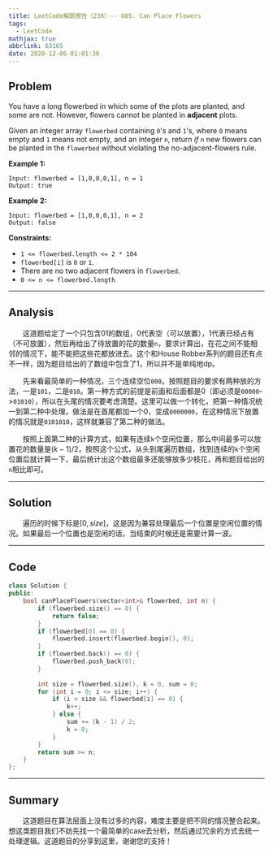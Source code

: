 ```yaml
---
title: LeetCode解题报告（236）-- 605. Can Place Flowers
tags:
  - LeetCode
mathjax: true
abbrlink: 63165
date: 2020-12-06 01:01:30
---
```


## Problem

You have a long flowerbed in which some of the plots are planted, and some are not. However, flowers cannot be planted in **adjacent** plots.

Given an integer array `flowerbed` containing `0`'s and `1`'s, where `0` means empty and `1` means not empty, and an integer `n`, return *if* `n` new flowers can be planted in the `flowerbed` without violating the no-adjacent-flowers rule.

<!-- more -->

**Example 1:**

```
Input: flowerbed = [1,0,0,0,1], n = 1
Output: true
```

**Example 2:**

```
Input: flowerbed = [1,0,0,0,1], n = 2
Output: false
```

**Constraints:**

- `1 <= flowerbed.length <= 2 * 104`
- `flowerbed[i]` is `0` or `1`.
- There are no two adjacent flowers in `flowerbed`.
- `0 <= n <= flowerbed.length`

------

## Analysis

&emsp;&emsp;这道题给定了一个只包含01的数组，0代表空（可以放置），1代表已经占有（不可放置），然后再给出了待放置的花的数量`n`，要求计算出，在花之间不能相邻的情况下，能不能把这些花都放进去。这个和House Robber系列的题目还有点不一样，因为题目给出的了数组中包含了1，所以并不是单纯地dp。

&emsp;&emsp;先来看最简单的一种情况，三个连续空位`000`。按照题目的要求有两种放的方法，一是`101`，二是`010`。第一种方式的前提是前面和后面都是0（即必须是`00000`->`01010`），所以在头尾的情况要考虑清楚。这里可以做一个转化，把第一种情况统一到第二种中处理。做法是在首尾都加一个0，变成`0000000`，在这种情况下放置的情况就是`0101010`，这样就兼容了第二种的做法。

&emsp;&emsp;按照上面第二种的计算方式，如果有连续`k`个空闲位置，那么中间最多可以放置花的数量是$(k - 1) /2$，按照这个公式，从头到尾遍历数组，找到连续的`k`个空闲位置后就计算一下，最后统计出这个数组最多还能够放多少枝花，再和题目给出的`n`相比即可。

------

## Solution

&emsp;&emsp;遍历的时候下标是$[0, size]$，这是因为兼容处理最后一个位置是空闲位置的情况。如果最后一个位置也是空闲的话，当结束的时候还是需要计算一波。

------

## Code

```c++
class Solution {
public:
    bool canPlaceFlowers(vector<int>& flowerbed, int n) {
        if (flowerbed.size() == 0) {
            return false;
        }
        if (flowerbed[0] == 0) {
            flowerbed.insert(flowerbed.begin(), 0);
        }
        if (flowerbed.back() == 0) {
            flowerbed.push_back(0);
        }
        
        int size = flowerbed.size(), k = 0, sum = 0;
        for (int i = 0; i <= size; i++) {
            if (i < size && flowerbed[i] == 0) {
                k++;
            } else {
                sum += (k - 1) / 2;
                k = 0;
            }
        }
        return sum >= n;
    }
};
```

------

## Summary

&emsp;&emsp;这道题目在算法层面上没有过多的内容，难度主要是把不同的情况整合起来。想这类题目我们不妨先找一个最简单的case去分析，然后通过冗余的方式去统一处理逻辑。这道题目的分享到这里，谢谢您的支持！
